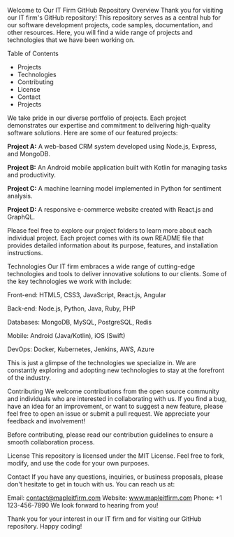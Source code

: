 Welcome to Our IT Firm GitHub Repository
Overview
Thank you for visiting our IT firm's GitHub repository! This repository serves as a central hub for our software development projects, code samples, documentation, and other resources. Here, you will find a wide range of projects and technologies that we have been working on.

Table of Contents
<ul>
    <li>Projects</li>
    <li>Technologies</li>
    <li>Contributing</li>
    <li>License</li>
    <li>Contact</li>
    <li>Projects</li>
</ul>
We take pride in our diverse portfolio of projects. Each project demonstrates our expertise and commitment to delivering high-quality software solutions. Here are some of our featured projects:

**Project A:** A web-based CRM system developed using Node.js, Express, and MongoDB.

**Project B:** An Android mobile application built with Kotlin for managing tasks and productivity.

**Project C:** A machine learning model implemented in Python for sentiment analysis.

**Project D:** A responsive e-commerce website created with React.js and GraphQL.

Please feel free to explore our project folders to learn more about each individual project. Each project comes with its own README file that provides detailed information about its purpose, features, and installation instructions.

Technologies
Our IT firm embraces a wide range of cutting-edge technologies and tools to deliver innovative solutions to our clients. Some of the key technologies we work with include:

Front-end: HTML5, CSS3, JavaScript, React.js, Angular

Back-end: Node.js, Python, Java, Ruby, PHP

Databases: MongoDB, MySQL, PostgreSQL, Redis

Mobile: Android (Java/Kotlin), iOS (Swift)

DevOps: Docker, Kubernetes, Jenkins, AWS, Azure

This is just a glimpse of the technologies we specialize in. We are constantly exploring and adopting new technologies to stay at the forefront of the industry.

Contributing
We welcome contributions from the open source community and individuals who are interested in collaborating with us. If you find a bug, have an idea for an improvement, or want to suggest a new feature, please feel free to open an issue or submit a pull request. We appreciate your feedback and involvement!

Before contributing, please read our contribution guidelines to ensure a smooth collaboration process.

License
This repository is licensed under the MIT License. Feel free to fork, modify, and use the code for your own purposes.

Contact
If you have any questions, inquiries, or business proposals, please don't hesitate to get in touch with us. You can reach us at:

Email: contact@mapleitfirm.com
Website: www.mapleitfirm.com
Phone: +1 123-456-7890
We look forward to hearing from you!

Thank you for your interest in our IT firm and for visiting our GitHub repository. Happy coding!
